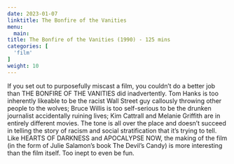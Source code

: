 ```yaml
---
date: 2023-01-07
linktitle: The Bonfire of the Vanities
menu:
  main:
title: The Bonfire of the Vanities (1990) - 125 mins
categories: [
  'film'
]
weight: 10
---
```


If you set out to purposefully miscast a film, you couldn’t do a better job than THE BONFIRE OF THE VANITIES did inadvertently. Tom Hanks is too inherently likeable to be the racist Wall Street guy callously throwing other people to the wolves; Bruce Willis is too self-serious to be the drunken journalist accidentally ruining lives; Kim Cattrall and Melanie Griffith are in entirely different movies. The tone is all over the place and doesn’t succeed in telling the story of racism and social stratification that it’s trying to tell. Like HEARTS OF DARKNESS and APOCALYPSE NOW, the making of the film (in the form of Julie Salamon’s book The Devil’s Candy) is more interesting than the film itself. Too inept to even be fun.